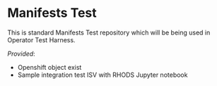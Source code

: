 # Manifests Test
This is standard Manifests Test repository which will be being used in Operator Test Harness.

*Provided*:
- Openshift object exist
- Sample integration test ISV with RHODS Jupyter notebook 
